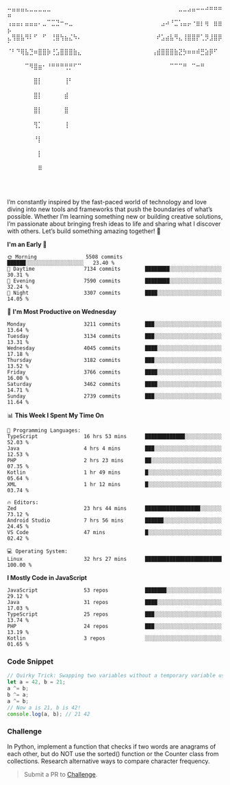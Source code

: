 ⠤⣤⣤⣤⣄⣀⣀⣀⣀⣀⠀⠀⠀⠀⠀⠀⠀⠀⠀⠀⠀⠀⠀⠀⠀⠀⠀⠀⠀⠀⠀⠀⠀⠀⠀⠀⠀⠀⠀⣀⣀⣠⣤⠤⠤⠴⠶⠶⠶⠶
⢠⣤⣤⡄⣤⣤⣤⠄⣀⠉⣉⣙⠒⠤⣀⠀⠀⠀⠀⠀⠀⠀⠀⠀⠀⠀⠀⠀⠀⠀⠀⠀⠀⠀⠀⣠⠴⠘⣉⢡⣤⡤⠐⣶⡆⢶⠀⣶⣶⡦
⣄⢻⣿⣧⠻⠇⠋⠀⠋⠀⢘⣿⢳⣦⣌⠳⠄⠀⠀⠀⠀⠀⠀⠀⠀⠀⠀⠀⠀⠀⠀⠀⠀⠀⠞⣡⣴⣧⠻⣄⢸⣿⣿⡟⢁⡻⣸⣿⡿⠁
⠈⠃⠙⢿⣧⣙⠶⣿⣿⡷⢘⣡⣿⣿⣿⣷⣄⠀⠀⠀⠀⠀⠀⠀⠀⠀⠀⠀⠀⠀⠀⠀⠀⢠⣾⣿⣿⣿⣷⣝⡳⠶⠶⠾⣛⣵⡿⠋⠀⠀
⠀⠀⠀⠀⠉⠻⣿⣶⠂⠘⠛⠛⠛⢛⡛⠋⠉⠀⠀⠀⠀⠀⠀⠀⠀⠀⠀⠀⠀⠀⠀⠀⠀⠀⠀⠀⠀⠉⠉⠉⠛⠀⠉⠒⠛⠀⠀⠀⠀⠀
⠀⠀⠀⠀⠀⠀⣿⡇⠀⠀⠀⠀⠀⢸⠃⠀⠀⠀⠀⠀⠀⠀⠀⠀⠀⠀⠀⠀⠀⠀⠀⠀⠀⠀⠀⠀⠀⠀⠀⠀⠀⠀⠀⠀⠀⠀⠀⠀⠀⠀
⠀⠀⠀⠀⠀⠀⣿⡇⠀⠀⠀⠀⠀⣾⠀⠀⠀⠀⠀⠀⠀⠀⠀⠀⠀⠀⠀⠀⠀⠀⠀⠀⠀⠀⠀⠀⠀⠀⠀⠀⠀⠀⠀⠀⠀⠀⠀⠀⠀⠀
⠀⠀⠀⠀⠀⠀⣿⡇⠀⠀⠀⠀⠀⣿⠀⠀⠀⠀⠀⠀⠀⠀⠀⠀⠀⠀⠀⠀⠀⠀⠀⠀⠀⠀⠀⠀⠀⠀⠀⠀⠀⠀⠀⠀⠀⠀⠀⠀⠀⠀
⠀⠀⠀⠀⠀⠀⢻⡁⠀⠀⠀⠀⠀⢸⠀⠀⠀⠀⠀⠀⠀⠀⠀⠀⠀⠀⠀⠀⠀⠀⠀⠀⠀⠀⠀⠀⠀⠀⠀⠀⠀⠀⠀⠀⠀⠀⠀⠀⠀⠀
⠀⠀⠀⠀⠀⠀⠘⡇⠀⠀⠀⠀⠀⠀⠀⠀⠀⠀⠀⠀⠀⠀⠀⠀⠀⠀⠀⠀⠀⠀⠀⠀⠀⠀⠀⠀⠀⠀⠀⠀⠀⠀⠀⠀⠀⠀⠀⠀⠀⠀
⠀⠀⠀⠀⠀⠀⠀⡇⠀⠀⠀⠀⠀⠀⠀⠀⠀⠀⠀⠀⠀⠀⠀⠀⠀⠀⠀⠀⠀⠀⠀⠀⠀⠀⠀⠀⠀⠀⠀⠀⠀⠀⠀⠀⠀⠀⠀⠀⠀⠀
⠀⠀⠀⠀⠀⠀⠀⠿⠀⠀⠀⠀⠀⠀⠀⠀⠀⠀⠀⠀⠀⠀⠀⠀⠀⠀⠀⠀⠀⠀⠀⠀⠀⠀⠀⠀⠀⠀⠀⠀⠀⠀⠀⠀⠀⠀⠀⠀⠀⠀

⠀⠀⠀⠀⠀

I’m constantly inspired by the fast-paced world of technology and love diving into new tools and frameworks that push the boundaries of what’s possible. Whether I’m learning something new or building creative solutions, I’m passionate about bringing fresh ideas to life and sharing what I discover with others. Let’s build something amazing together! 🚀

<!--START_SECTION:header-->
**I'm an Early 🐤** 

```text
🌞 Morning                5508 commits        ██████░░░░░░░░░░░░░░░░░░░   23.40 % 
🌆 Daytime                7134 commits        ████████░░░░░░░░░░░░░░░░░   30.31 % 
🌃 Evening                7590 commits        ████████░░░░░░░░░░░░░░░░░   32.24 % 
🌙 Night                  3307 commits        ████░░░░░░░░░░░░░░░░░░░░░   14.05 % 
```
📅 **I'm Most Productive on Wednesday** 

```text
Monday                   3211 commits        ███░░░░░░░░░░░░░░░░░░░░░░   13.64 % 
Tuesday                  3134 commits        ███░░░░░░░░░░░░░░░░░░░░░░   13.31 % 
Wednesday                4045 commits        ████░░░░░░░░░░░░░░░░░░░░░   17.18 % 
Thursday                 3182 commits        ███░░░░░░░░░░░░░░░░░░░░░░   13.52 % 
Friday                   3766 commits        ████░░░░░░░░░░░░░░░░░░░░░   16.00 % 
Saturday                 3462 commits        ████░░░░░░░░░░░░░░░░░░░░░   14.71 % 
Sunday                   2739 commits        ███░░░░░░░░░░░░░░░░░░░░░░   11.64 % 
```


📊 **This Week I Spent My Time On** 

```text
💬 Programming Languages: 
TypeScript               16 hrs 53 mins      █████████████░░░░░░░░░░░░   52.03 % 
Java                     4 hrs 4 mins        ███░░░░░░░░░░░░░░░░░░░░░░   12.53 % 
PHP                      2 hrs 23 mins       ██░░░░░░░░░░░░░░░░░░░░░░░   07.35 % 
Kotlin                   1 hr 49 mins        █░░░░░░░░░░░░░░░░░░░░░░░░   05.64 % 
XML                      1 hr 12 mins        █░░░░░░░░░░░░░░░░░░░░░░░░   03.74 % 

🔥 Editors: 
Zed                      23 hrs 44 mins      ██████████████████░░░░░░░   73.12 % 
Android Studio           7 hrs 56 mins       ██████░░░░░░░░░░░░░░░░░░░   24.45 % 
VS Code                  47 mins             █░░░░░░░░░░░░░░░░░░░░░░░░   02.42 % 

💻 Operating System: 
Linux                    32 hrs 27 mins      █████████████████████████   100.00 % 
```

**I Mostly Code in JavaScript** 

```text
JavaScript               53 repos            ███████░░░░░░░░░░░░░░░░░░   29.12 % 
Java                     31 repos            ████░░░░░░░░░░░░░░░░░░░░░   17.03 % 
TypeScript               25 repos            ███░░░░░░░░░░░░░░░░░░░░░░   13.74 % 
PHP                      24 repos            ███░░░░░░░░░░░░░░░░░░░░░░   13.19 % 
Kotlin                   3 repos             ░░░░░░░░░░░░░░░░░░░░░░░░░   01.65 % 
```




<!--END_SECTION:header-->

<!--START_SECTION:footer-->
### Code Snippet
```js
// Quirky Trick: Swapping two variables without a temporary variable using XOR (JavaScript)
let a = 42, b = 21;
a ^= b;
b ^= a;
a ^= b;
// Now a is 21, b is 42!
console.log(a, b); // 21 42
```
### Challenge
In Python, implement a function that checks if two words are anagrams of each other, but do NOT use the sorted() function or the Counter class from collections. Research alternative ways to compare character frequency.
<!--END_SECTION:footer-->
> Submit a PR to [Challenge](https://github.com/mrepol742/challenge/fork).
